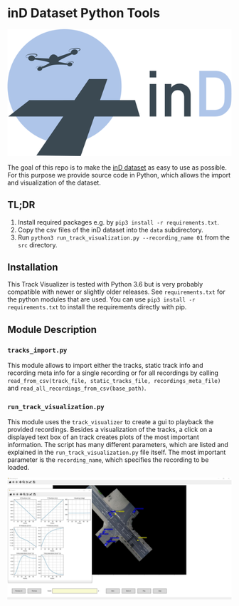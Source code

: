 # inD Dataset Python Tools

<p align="center">
  <img src="doc/logo.png">
</p>

The goal of this repo is to make the [inD dataset](https://www.ind-dataset.com/) as easy to use as possible. For this purpose we provide source code 
in Python, which allows the import and visualization of the dataset. 

## TL;DR
1. Install required packages e.g. by `pip3 install -r requirements.txt`.
2. Copy the csv files of the inD dataset into the `data` subdirectory.
3. Run `python3 run_track_visualization.py --recording_name 01` from the `src` directory.

## Installation
This Track Visualizer is tested with Python 3.6 but is very probably compatible with newer or slightly older releases.
See `requirements.txt` for the python modules that are used. You can use `pip3 install -r requirements.txt` to install 
the requirements directly with pip. 

## Module Description
### `tracks_import.py`
This module allows to import either the tracks, static track info and recording meta info for a single recording or for 
all recordings by calling `read_from_csv(track_file, static_tracks_file, recordings_meta_file)` 
and `read_all_recordings_from_csv(base_path)`.

### `run_track_visualization.py`
This module uses the `track_visualizer` to create a gui to playback the provided recordings. Besides a visualization of 
the tracks, a click on a displayed text box of an track creates plots of the most important information. The script has 
many different parameters, which are listed and explained in the `run_track_visualization.py` file itself. The most 
important parameter is the `recording_name`, which specifies the recording to be loaded. 

![alt text](doc/screenshot_track_visualization.jpg "Screenshot of track visualization")

